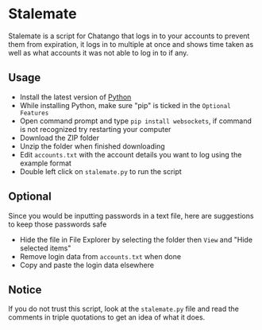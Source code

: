 # Stalemate
Stalemate is a script for Chatango that logs in to your accounts to prevent them from expiration, it logs in to multiple at once and shows time taken as well as what accounts it was not able to log in to if any.

## Usage

- Install the latest version of [Python](https://www.python.org/)
- While installing Python, make sure "pip" is ticked in the `Optional Features`
- Open command prompt and type `pip install websockets`, if command is not recognized try restarting your computer
- Download the ZIP folder
- Unzip the folder when finished downloading
- Edit `accounts.txt` with the account details you want to log using the example format
- Double left click on `stalemate.py` to run the script

## Optional
Since you would be inputting passwords in a text file, here are suggestions to keep those passwords safe
- Hide the file in File Explorer by selecting the folder then `View` and "Hide selected items"
- Remove login data from `accounts.txt` when done
- Copy and paste the login data elsewhere

## Notice
If you do not trust this script, look at the `stalemate.py` file and read the comments in triple quotations to get an idea of what it does.
